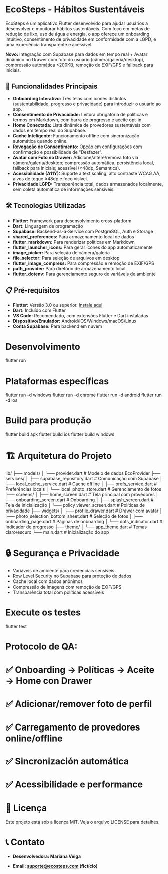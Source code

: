 # EcoSteps - Hábitos Sustentáveis

EcoSteps é um aplicativo Flutter desenvolvido para ajudar usuários a desenvolver e monitorar hábitos sustentáveis. Com foco em metas de redução de lixo, uso de água e energia, o app oferece um onboarding intuitivo, consentimento de privacidade em conformidade com a LGPD, e uma experiência transparente e acessível.

**Novo:** Integração com Supabase para dados em tempo real + Avatar dinâmico no Drawer com foto do usuário (câmera/galeria/desktop), compressão automática ≤200KB, remoção de EXIF/GPS e fallback para iniciais.

## 🚀 Funcionalidades Principais

* **Onboarding Interativo:** Três telas com ícones distintos (sustentabilidade, progresso e privacidade) para introduzir o usuário ao app.
* **Consentimento de Privacidade:** Leitura obrigatória de políticas e termos em Markdown, com barra de progresso e aceite opt-in.
* **Home Conectada:** Lista dinâmica de provedores sustentáveis com dados em tempo real do Supabase.
* **Cache Inteligente:** Funcionamento offline com sincronização automática quando online.
* **Revogação de Consentimento:** Opção em configurações com confirmação e possibilidade de "Desfazer".
* **Avatar com Foto no Drawer:** Adicione/altere/remova foto via câmera/galeria/desktop; compressão automática, persistência local, fallback para iniciais; acessível (≥48dp, Semantics).
* **Acessibilidade (A11Y):** Suporte a text scaling, alto contraste WCAG AA, alvos de toque ≥48dp e foco visível.
* **Privacidade LGPD:** Transparência total, dados armazenados localmente, sem coleta automática de informações sensíveis.

## 🛠️ Tecnologias Utilizadas

* **Flutter:** Framework para desenvolvimento cross-platform
* **Dart:** Linguagem de programação
* **Supabase:** Backend-as-a-Service com PostgreSQL, Auth e Storage
* **shared_preferences:** Para armazenamento local de dados
* **flutter_markdown:** Para renderizar políticas em Markdown
* **flutter_launcher_icons:** Para gerar ícones do app automaticamente
* **image_picker:** Para seleção de câmera/galeria
* **file_selector:** Para seleção de arquivos em desktop
* **flutter_image_compress:** Para compressão e remoção de EXIF/GPS
* **path_provider:** Para diretório de armazenamento local
* **flutter_dotenv:** Para gerenciamento seguro de variáveis de ambiente

## 📋 Pré-requisitos

* **Flutter:** Versão 3.0 ou superior. [Instale aqui](https://flutter.dev/docs/get-started/install)
* **Dart:** Incluído com Flutter
* **VS Code:** Recomendado, com extensões Flutter e Dart instaladas
* **Dispositivo/Emulador:** Android/iOS/Windows/macOS/Linux
* **Conta Supabase:** Para backend em nuvem

# Desenvolvimento
flutter run

# Plataformas específicas
flutter run -d windows
flutter run -d chrome
flutter run -d android
flutter run -d ios

# Build para produção
flutter build apk
flutter build ios
flutter build windows

# 🏗️ Arquitetura do Projeto

lib/
├── models/
│   └── provider.dart          # Modelo de dados EcoProvider
├── services/
│   ├── supabase_repository.dart # Comunicação com Supabase
│   ├── local_cache_service.dart # Cache offline
│   ├── prefs_service.dart     # Preferências locais
│   └── local_photo_store.dart # Gerenciamento de fotos
├── screens/
│   ├── home_screen.dart       # Tela principal com provedores
│   ├── onboarding_screen.dart # Onboarding
│   ├── splash_screen.dart     # Tela de inicialização
│   └── policy_viewer_screen.dart # Políticas de privacidade
├── widgets/
│   ├── profile_drawer.dart    # Drawer com avatar
│   ├── photo_selection_bottom_sheet.dart # Seleção de fotos
│   ├── onboarding_page.dart   # Páginas de onboarding
│   └── dots_indicator.dart    # Indicador de progresso
├── theme/
│   └── app_theme.dart         # Temas claro/escuro
└── main.dart                  # Inicialização do app

# 🔒 Segurança e Privacidade
* Variáveis de ambiente para credenciais sensíveis
* Row Level Security no Supabase para proteção de dados
* Cache local com dados anônimos
* Compressão de imagens com remoção de EXIF/GPS
* Transparência total com políticas acessíveis

# Execute os testes
flutter test

# Protocolo de QA:
# ✅ Onboarding → Políticas → Aceite → Home con Drawer
# ✅ Adicionar/remover foto de perfil
# ✅ Carregamento de provedores online/offline
# ✅ Sincronización automática
# ✅ Acessibilidade e performance

# 📄 Licença
Este projeto está sob a licença MIT. Veja o arquivo LICENSE para detalhes.

# 📞 Contato
* **Desenvolvedora: Mariana Veiga**

* **Email: suporte@ecosteps.com (fictício)**
